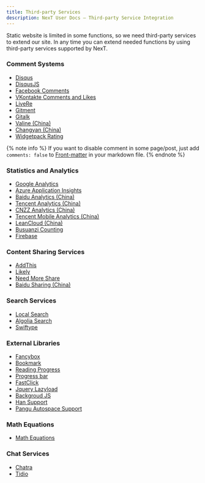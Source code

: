 ```yaml
---
title: Third-party Services
description: NexT User Docs – Third-party Service Integration
---
```

Static website is limited in some functions, so we need third-party services to extend our site.
In any time you can extend needed functions by using third-party services supported by NexT.

### Comment Systems

* [Disqus](/docs/third-party-services/comments-and-widgets#Disqus)
* [DisqusJS](/docs/third-party-services/comments-and-widgets#DisqusJS)
* [Facebook Comments](/docs/third-party-services/comments-and-widgets#Facebook-Comments)
* [VKontakte Comments and Likes](/docs/third-party-services/comments-and-widgets#VKontakte-Comments-and-Likes)
* [LiveRe](/docs/third-party-services/comments-and-widgets#LiveRe)
* [Gitment](/docs/third-party-services/comments-and-widgets#Gitment)
* [Gitalk](/docs/third-party-services/comments-and-widgets#Gitalk)
* [Valine (China)](/docs/third-party-services/comments-and-widgets#Valine)
* [Changyan (China)](/docs/third-party-services/comments-and-widgets#Changyan)
* [Widgetpack Rating](/docs/third-party-services/comments-and-widgets#Widgetpack-Rating)

{% note info %}
If you want to disable comment in some page/post, just add `comments: false` to [Front-matter](https://hexo.io/docs/front-matter) in your markdown file.
{% endnote %}

### Statistics and Analytics

* [Google Analytics](/docs/third-party-services/statistics-and-analytics#Google-Analytics)
* [Azure Application Insights](/docs/third-party-services/statistics-and-analytics#Azure-Application-Insights)
* [Baidu Analytics (China)](/docs/third-party-services/statistics-and-analytics#Baidu-Analytics-China)
* [Tencent Analytics (China)](/docs/third-party-services/statistics-and-analytics#Tencent-Analytics-China)
* [CNZZ Analytics (China)](/docs/third-party-services/statistics-and-analytics#CNZZ-Analytics-China)
* [Tencent Mobile Analytics (China)](/docs/third-party-services/statistics-and-analytics#Tencent-Mobile-Analytics-China)
* [LeanCloud (China)](/docs/third-party-services/statistics-and-analytics#LeanCloud-China)
* [Busuanzi Counting](/docs/third-party-services/statistics-and-analytics#Busuanzi-Counting-China)
* [Firebase](/docs/third-party-services/statistics-and-analytics#Firebase)

### Content Sharing Services

* [AddThis](/docs/third-party-services/content-sharing-services#AddThis)
* [Likely](/docs/third-party-services/content-sharing-services#Likely)
* [Need More Share](/docs/third-party-services/content-sharing-services#Need-More-Share)
* [Baidu Sharing (China)](/docs/third-party-services/content-sharing-services#Baidu-Sharing-China)

### Search Services

* [Local Search](/docs/third-party-services/search-services#Local-Search)
* [Algolia Search](/docs/third-party-services/search-services#Algolia-Search)
* [Swiftype](/docs/third-party-services/search-services#Swiftype-Search)

### External Libraries

* [Fancybox](/docs/third-party-services/external-libraries#Fancybox)
* [Bookmark](/docs/third-party-services/external-libraries#Bookmark)
* [Reading Progress](/docs/third-party-services/external-libraries#Reading-Progress)
* [Progress bar](/docs/third-party-services/external-libraries#Progress-bar)
* [FastClick](/docs/third-party-services/external-libraries#FastClick)
* [Jquery Lazyload](/docs/third-party-services/external-libraries#Jquery-Lazyload)
* [Backgroud JS](/docs/third-party-services/external-libraries#Backgroud-JS)
* [Han Support](/docs/third-party-services/external-libraries#Han-Support)
* [Pangu Autospace Support](/docs/third-party-services/external-libraries#Pangu-Autospace-Support)

### Math Equations

* [Math Equations](/docs/third-party-services/math-equations)

### Chat Services

* [Chatra](/docs/third-party-services/chat-services#Chatra)
* [Tidio](/docs/third-party-services/chat-services#Tidio)
